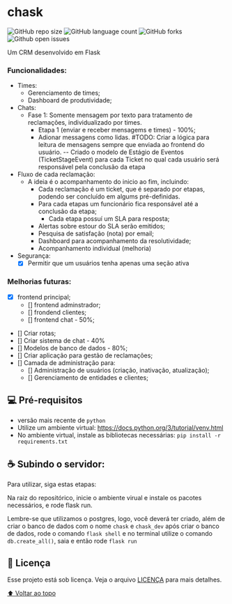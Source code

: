 # chask



![GitHub repo size](https://img.shields.io/github/repo-size/alehkiz/chask?style=for-the-badge)
![GitHub language count](https://img.shields.io/github/languages/count/alehkiz/chask?style=for-the-badge)
![GitHub forks](https://img.shields.io/github/forks/alehkiz/chask?style=for-the-badge)
![Github open issues](https://img.shields.io/github/issues/alehkiz/chask?style=for-the-badge)


Um CRM desenvolvido em Flask

### Funcionalidades:

 - Times:
    - Gerenciamento de times;
    - Dashboard de produtividade;
 - Chats:
    - Fase 1: Somente mensagem por texto para tratamento de reclamações, individualizado por times.
        - Etapa 1 (enviar e receber mensagems e times) - 100%;
        - Adionar messagens como lidas. #TODO: Criar a lógica para leitura de mensagens sempre que enviada ao frontend do usuário.
        -- Criado o modelo de Estágio de Eventos (TicketStageEvent) para cada Ticket no qual cada usuário será responsável pela conclusão da etapa
 - Fluxo de cada reclamação:
    - A ideia é o acompanhamento do inicio ao fim, incluindo:
        - Cada reclamação é um ticket, que é separado por etapas, podendo ser concluído em algums pré-definidas.
        - Para cada etapas um funcionário fica responsável até a conclusão da etapa;
            - Cada etapa possuí um SLA para resposta;
        - Alertas sobre  estour do SLA serão emitidos;
        - Pesquisa de satisfação (nota) por email;
        - Dashboard para acompanhamento da resolutividade;
        - Acompanhamento individual (melhoria)
 - Segurança:
    - [x] Permitir que um usuários tenha apenas uma seção ativa

### Melhorias futuras:

- [x] frontend principal;
    - [] frontend adminstrador;
    - [] frondend clientes;
    - [] frontend chat - 50%;
- [] Criar rotas;
- [] Criar sistema de chat - 40%
- [] Modelos de banco de dados - 80%;
- [] Criar aplicação para gestão de reclamações;
- [] Camada de administração para:
    - [] Administração de usuários (criação, inativação, atualização);
    - [] Gerenciamento de entidades e clientes;

## 💻 Pré-requisitos

* versão mais recente de `python`
* Utilize um ambiente virtual: https://docs.python.org/3/tutorial/venv.html
* No ambiente virtual, instale as bibliotecas necessárias: `pip install -r requirements.txt`

## ☕ Subindo o servidor:

Para utilizar, siga estas etapas:

Na raiz do repositórico, inicie o ambiente virual e instale os pacotes necessários, e rode flask run.

Lembre-se que utilizamos o postgres, logo, você deverá ter criado, além de criar o banco de dados com o nome `chask` e `chask_dev` após criar o banco de dados, rode o comando `flask shell` e no terminal utilize o comando `db.create_all()`, saia e então rode `flask run`


## 📝 Licença

Esse projeto está sob licença. Veja o arquivo [LICENÇA](LICENSE.md) para mais detalhes.

[⬆ Voltar ao topo](#chask)<br>
